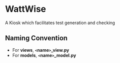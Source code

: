 # WattWise
A Kiosk which facilitates test generation and checking

## Naming Convention
- For __views__, **`<`name`>`_view.py**
- For __models__, **`<`name`>`_model.py**